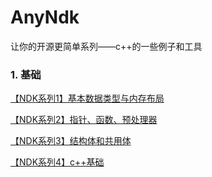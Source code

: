# AnyNdk
让你的开源更简单系列——c++的一些例子和工具

### 1. 基础

[【NDK系列1】基本数据类型与内存布局](csdn/NDK系列1_基本数据类型与内存布局.md)

[【NDK系列2】指针、函数、预处理器](csdn/NDK系列2_指针、函数、预处理器.md)

[【NDK系列3】结构体和共用体](csdn/NDK系列3_结构体和共用体.md)

[【NDK系列4】c++基础](csdn/NDK系列4_c++基础.md)



